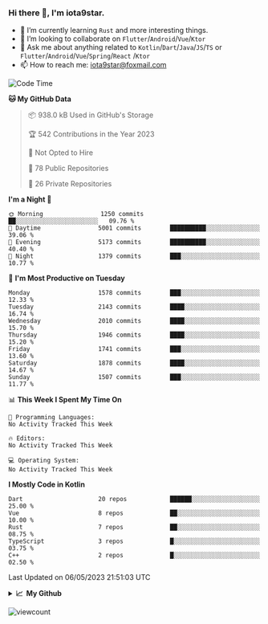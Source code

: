 ### Hi there 👋, I'm iota9star.

- 🌱 I’m currently learning `Rust` and more interesting things.
- 👯 I’m looking to collaborate on `Flutter`/`Android`/`Vue`/`Ktor`
- 💬 Ask me about anything related to `Kotlin`/`Dart`/`Java`/`JS`/`TS` or `Flutter`/`Android`/`Vue`/`Spring`/`React`
  /`Ktor`
- 📫 How to reach me: [iota9star@foxmail.com](iota9star@foxmail.com)



<!--START_SECTION:waka-->
![Code Time](http://img.shields.io/badge/Code%20Time-3%2C090%20hrs%2054%20mins-blue)

**🐱 My GitHub Data** 

> 📦 938.0 kB Used in GitHub's Storage 
 > 
> 🏆 542 Contributions in the Year 2023
 > 
> 🚫 Not Opted to Hire
 > 
> 📜 78 Public Repositories 
 > 
> 🔑 26 Private Repositories 
 > 
**I'm a Night 🦉** 

```text
🌞 Morning                1250 commits        ██░░░░░░░░░░░░░░░░░░░░░░░   09.76 % 
🌆 Daytime                5001 commits        ██████████░░░░░░░░░░░░░░░   39.06 % 
🌃 Evening                5173 commits        ██████████░░░░░░░░░░░░░░░   40.40 % 
🌙 Night                  1379 commits        ███░░░░░░░░░░░░░░░░░░░░░░   10.77 % 
```
📅 **I'm Most Productive on Tuesday** 

```text
Monday                   1578 commits        ███░░░░░░░░░░░░░░░░░░░░░░   12.33 % 
Tuesday                  2143 commits        ████░░░░░░░░░░░░░░░░░░░░░   16.74 % 
Wednesday                2010 commits        ████░░░░░░░░░░░░░░░░░░░░░   15.70 % 
Thursday                 1946 commits        ████░░░░░░░░░░░░░░░░░░░░░   15.20 % 
Friday                   1741 commits        ███░░░░░░░░░░░░░░░░░░░░░░   13.60 % 
Saturday                 1878 commits        ████░░░░░░░░░░░░░░░░░░░░░   14.67 % 
Sunday                   1507 commits        ███░░░░░░░░░░░░░░░░░░░░░░   11.77 % 
```


📊 **This Week I Spent My Time On** 

```text
💬 Programming Languages: 
No Activity Tracked This Week

🔥 Editors: 
No Activity Tracked This Week

💻 Operating System: 
No Activity Tracked This Week
```

**I Mostly Code in Kotlin** 

```text
Dart                     20 repos            ██████░░░░░░░░░░░░░░░░░░░   25.00 % 
Vue                      8 repos             ██░░░░░░░░░░░░░░░░░░░░░░░   10.00 % 
Rust                     7 repos             ██░░░░░░░░░░░░░░░░░░░░░░░   08.75 % 
TypeScript               3 repos             █░░░░░░░░░░░░░░░░░░░░░░░░   03.75 % 
C++                      2 repos             █░░░░░░░░░░░░░░░░░░░░░░░░   02.50 % 
```




 Last Updated on 06/05/2023 21:51:03 UTC
<!--END_SECTION:waka-->

<details>
  <summary><b>📈&nbsp;&nbsp;My Github</b></summary>
  <br>
  <img src='https://github-profile-trophy.vercel.app/?username=iota9star'>
  <img src='https://bad-apple-github-readme.vercel.app/api?show_bg=1&username=iota9star&hide_title=true'>
  <img src='http://cr-skills-chart-widget.azurewebsites.net/api/api?username=iota9star'>
</details>


![viewcount](https://count.getloli.com/get/@iota9star?theme=rule34)
